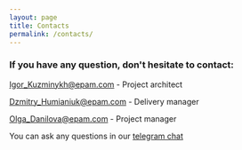 ```yaml
---
layout: page
title: Contacts
permalink: /contacts/
---
```


### If you have any question, don't hesitate to contact:

<Igor_Kuzminykh@epam.com> - Project architect

<Dzmitry_Humianiuk@epam.com> - Delivery manager

<Olga_Danilova@epam.com> - Project manager

You can ask any questions in our [telegram chat](https://t.me/drill4j)
